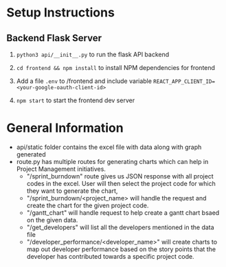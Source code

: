 # Setup Instructions

## Backend Flask Server

1. `python3 api/__init__.py` to run the flask API backend

2. `cd frontend && npm install` to install NPM dependencies for frontend 

3. Add a file `.env` to /frontend and include variable `REACT_APP_CLIENT_ID=<your-google-oauth-client-id>`

4. `npm start` to start the frontend dev server


# General Information

- api/static folder contains the excel file with data along with graph generated
- route.py has multiple routes for generating charts which can help in Project Management initiatives. 
  - "/sprint_burndown" route gives us JSON response with all project codes in the excel. User will then select the project code for which they want to generate the chart, 
  - "/sprint_burndown/<project_name> will handle the request and create the chart for the given project code.
  - "/gantt_chart" will handle request to help create a gantt chart bsaed on the given data.
  - "/get_developers" will list all the developers mentioned in the data file
  - "/developer_performance/<developer_name>" will create charts to map out developer performance based on the story points that the developer has contributed towards a specific project code.

